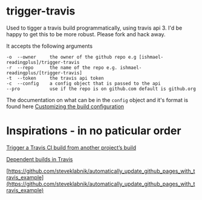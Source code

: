 # trigger-travis

Used to tigger a travis build programmatically, using travis api 3.  I'd be happy to get this to be more robust. Please fork and hack away.


It accepts the following arguments
```
-o  --owner     the owner of the github repo e.g [ishmael-readingplus]/trigger-travis
-r  --repo      the name of the repo e.g. ishmael-readingplus/[trigger-travis]
-t  --token     the travis api token 
-c  --config    a config object that is passed to the api 
--pro           use if the repo is on github.com default is github.org
```
The documentation on what can be in the `config` object and it's format is found here [Customizing the build configuration](https://docs.travis-ci.com/user/triggering-builds#Customizing-the-build-configuration)


# Inspirations - in no paticular order 

[Trigger a Travis CI build from another project’s build](https://hiddentao.com/archives/2016/08/29/triggering-travis-ci-build-from-another-projects-build/)

[Dependent builds in Travis](http://eng.rightscale.com/2015/04/27/dependent-builds-in-travis.html)

[https://github.com/steveklabnik/automatically_update_github_pages_with_travis_example](https://github.com/steveklabnik/automatically_update_github_pages_with_travis_example)